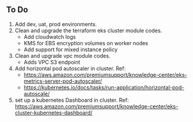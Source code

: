 ## To Do
1. Add dev, uat, prod environments.
2. Clean and upgrade the terraform eks cluster module codes.
    - Add cloudwatch logs
    - KMS for EBS encryption volumes on worker nodes
    - Add support for mixed instance policy
3. Clean and upgrade vpc module codes.
    - Adds VPC S3 endpoint
4. Add horizontal pod autoscaler in cluster. Ref: 
    - https://aws.amazon.com/premiumsupport/knowledge-center/eks-metrics-server-pod-autoscaler/
    - https://kubernetes.io/docs/tasks/run-application/horizontal-pod-autoscale/
5. set up a kubernetes Dashboard in cluster. Ref: https://aws.amazon.com/premiumsupport/knowledge-center/eks-cluster-kubernetes-dashboard/
